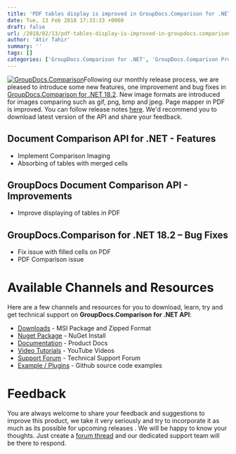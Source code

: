 ```yaml
---
title: 'PDF tables display is improved in GroupDocs.Comparison for .NET 18.2'
date: Tue, 13 Feb 2018 17:33:33 +0000
draft: false
url: /2018/02/13/pdf-tables-display-is-improved-in-groupdocs.comparison-for-.net-18.2/
author: 'Atir Tahir'
summary: ''
tags: []
categories: ['GroupDocs.Comparison for .NET', 'GroupDocs.Comparison Product Family']
---
```


[![GroupDocs.Comparison](https://blog.groupdocs.com/wp-content/uploads/sites/4/2016/11/groupdocs-comparison-net.png)](https://www.groupdocs.com/products/comparison/net)Following our monthly release process, we are pleased to introduce some new features, one improvement and bug fixes in [GroupDocs.Comparison for .NET 18.2](https://products.groupdocs.com/comparison/net "Document Comparison API "). New image formats are introduced for images comparing such as gif, png, bmp and jpeg. Page mapper in PDF is improved. You can follow release notes [here](https://docs.groupdocs.com/display/comparisonnet/GroupDocs.Comparison+for+.NET+18.2+Release+Notes). We'd recommend you to download latest version of the API and share your feedback.

## Document Comparison API for .NET - Features

*   Implement Comparison Imaging
*   Absorbing of tables with merged cells

## GroupDocs Document Comparison API - Improvements

*   Improve displaying of tables in PDF

## GroupDocs.Comparison for .NET 18.2 – Bug Fixes

*   Fix issue with filled cells on PDF
*   PDF Comparison issue

# Available Channels and Resources

Here are a few channels and resources for you to download, learn, try and get technical support on **GroupDocs.Comparison for .NET API**:

*   [Downloads](http://downloads.groupdocs.com/comparison/net "Dwonloads;") - MSI Package and Zipped Format
*   [Nuget Package](https://www.nuget.org/packages/GroupDocs.Comparison/ "GroupDocs.Comparison for .NET NuGet") - NuGet Install
*   [Documentation](https://docs.groupdocs.com/display/comparisonnet/Home "Product Documentation") - Product Docs
*   [Video Tutorials](https://www.youtube.com/playlist?list=PL25CTxMCj5vOrXYlrJ-bgzi_b3GVS4juO "GroupDocs.Comparison for .NET Videos") - YouTube Videos
*   [Support Forum](https://forum.groupdocs.com/c/comparison "GroupDocs.Comparison for .NET Forum") - Technical Support Forum
*   [Example / Plugins](https://github.com/groupdocs-comparison/GroupDocs.Comparison-for-.NET "GroupDocs.Comparison for .NET Github") - Github source code examples

# Feedback

You are always welcome to share your feedback and suggestions to improve this product, we take it very seriously and try to incorporate it as much as its possible for upcoming releases . We will be happy to know your thoughts. Just create a [forum thread](https://forum.groupdocs.com/c/comparison) and our dedicated support team will be there to respond.




